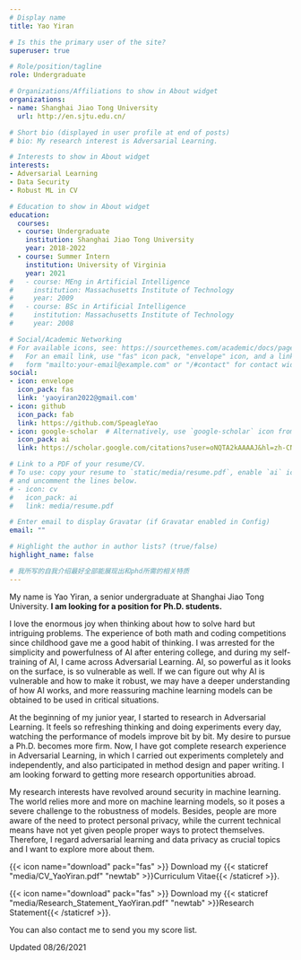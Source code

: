 ```yaml
---
# Display name
title: Yao Yiran

# Is this the primary user of the site?
superuser: true

# Role/position/tagline
role: Undergraduate

# Organizations/Affiliations to show in About widget
organizations:
- name: Shanghai Jiao Tong University
  url: http://en.sjtu.edu.cn/

# Short bio (displayed in user profile at end of posts)
# bio: My research interest is Adversarial Learning.

# Interests to show in About widget
interests:
- Adversarial Learning
- Data Security
- Robust ML in CV

# Education to show in About widget
education:
  courses:
  - course: Undergraduate
    institution: Shanghai Jiao Tong University
    year: 2018-2022
  - course: Summer Intern
    institution: University of Virginia
    year: 2021
#   - course: MEng in Artificial Intelligence
#     institution: Massachusetts Institute of Technology
#     year: 2009
#   - course: BSc in Artificial Intelligence
#     institution: Massachusetts Institute of Technology
#     year: 2008

# Social/Academic Networking
# For available icons, see: https://sourcethemes.com/academic/docs/page-builder/#icons
#   For an email link, use "fas" icon pack, "envelope" icon, and a link in the
#   form "mailto:your-email@example.com" or "/#contact" for contact widget.
social:
- icon: envelope
  icon_pack: fas
  link: 'yaoyiran2022@gmail.com'
- icon: github
  icon_pack: fab
  link: https://github.com/SpeagleYao
- icon: google-scholar  # Alternatively, use `google-scholar` icon from `ai` icon pack
  icon_pack: ai
  link: https://scholar.google.com/citations?user=oNQTA2kAAAAJ&hl=zh-CN

# Link to a PDF of your resume/CV.
# To use: copy your resume to `static/media/resume.pdf`, enable `ai` icons in `params.toml`, 
# and uncomment the lines below.
# - icon: cv
#   icon_pack: ai
#   link: media/resume.pdf

# Enter email to display Gravatar (if Gravatar enabled in Config)
email: ""

# Highlight the author in author lists? (true/false)
highlight_name: false

# 我所写的自我介绍最好全部能展现出和phd所需的相关特质
---
```


My name is Yao Yiran, a senior undergraduate at Shanghai Jiao Tong University. **I am looking for a position for Ph.D. students.**

I love the enormous joy when thinking about how to solve hard but intriguing problems. The experience of both math and coding competitions since childhood gave me a good habit of thinking. I was arrested for the simplicity and powerfulness of AI after entering college, and during my self-training of AI, I came across Adversarial Learning. AI, so powerful as it looks on the surface, is so vulnerable as well. If we can figure out why AI is vulnerable and how to make it robust, we may have a deeper understanding of how AI works, and more reassuring machine learning models can be obtained to be used in critical situations.

At the beginning of my junior year, I started to research in Adversarial Learning. It feels so refreshing thinking and doing experiments every day, watching the performance of models improve bit by bit. My desire to pursue a Ph.D. becomes more firm. Now, I have got complete research experience in Adversarial Learning, in which I carried out experiments completely and independently, and also participated in method design and paper writing. I am looking forward to getting more research opportunities abroad.

My research interests have revolved around security in machine learning. The world relies more and more on machine learning models, so it poses a severe challenge to the robustness of models. Besides, people are more aware of the need to protect personal privacy, while the current technical means have not yet given people proper ways to protect themselves. Therefore, I regard adversarial learning and data privacy as crucial topics and I want to explore more about them.

{{< icon name="download" pack="fas" >}} Download my {{< staticref "media/CV_YaoYiran.pdf" "newtab" >}}Curriculum Vitae{{< /staticref >}}.

{{< icon name="download" pack="fas" >}} Download my {{< staticref "media/Research_Statement_YaoYiran.pdf" "newtab" >}}Research Statement{{< /staticref >}}.

You can also contact me to send you my score list.

Updated 08/26/2021

<!-- I love thinking about how to solve hard but intriguing problems. I have learned Mathematical Olympiad and Coding and have participated in lots of competitions before college. Thinking about these tricky problems and coming up with exquisite solutions always gives me enormous joy. It is during this period, with the gradual deepening understanding of my characteristics, I regard myself suitable for doing scientific research in the future. -->
<!-- Since my childhood, I have learned Mathematical Olympiad and participated in lots of math competitions. When I was in high school, I came across coding in class, which has the same fun as Math. Feeling obsessed, I learned C++, data structures, and algorithms by myself, and participated in Olympiad in Informatics. Thinking about these tricky problems and coming up with exquisite solutions always gives me enormous joy. It is during this period, with the gradual deepening understanding of my characteristics, I regard myself suitable for doing scientific research in the future. -->